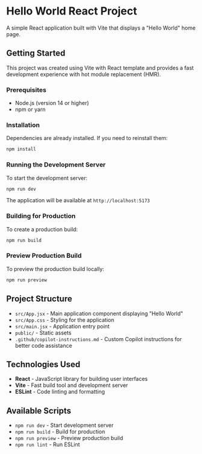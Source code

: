 # Hello World React Project

A simple React application built with Vite that displays a "Hello World" home page.

## Getting Started

This project was created using Vite with React template and provides a fast development experience with hot module replacement (HMR).

### Prerequisites

- Node.js (version 14 or higher)
- npm or yarn

### Installation

Dependencies are already installed. If you need to reinstall them:

```bash
npm install
```

### Running the Development Server

To start the development server:

```bash
npm run dev
```

The application will be available at `http://localhost:5173`

### Building for Production

To create a production build:

```bash
npm run build
```

### Preview Production Build

To preview the production build locally:

```bash
npm run preview
```

## Project Structure

- `src/App.jsx` - Main application component displaying "Hello World"
- `src/App.css` - Styling for the application
- `src/main.jsx` - Application entry point
- `public/` - Static assets
- `.github/copilot-instructions.md` - Custom Copilot instructions for better code assistance

## Technologies Used

- **React** - JavaScript library for building user interfaces
- **Vite** - Fast build tool and development server
- **ESLint** - Code linting and formatting

## Available Scripts

- `npm run dev` - Start development server
- `npm run build` - Build for production
- `npm run preview` - Preview production build
- `npm run lint` - Run ESLint
